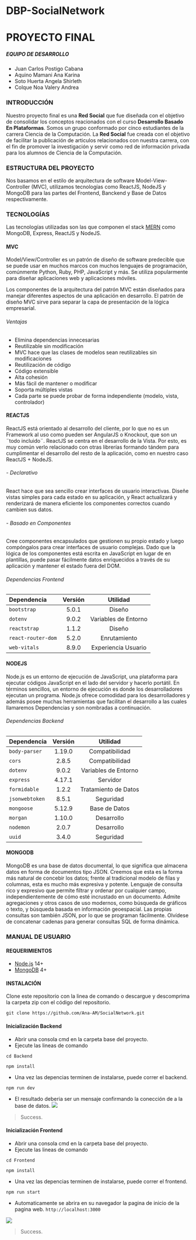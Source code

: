 # DBP-SocialNetwork
# PROYECTO FINAL

##### EQUIPO DE DESARROLLO
- Juan Carlos Postigo Cabana
- Aquino Mamani Ana Karina
- Soto Huerta Angela Shirleth
- Colque Noa Valery Andrea

### INTRODUCCIÓN
Nuestro proyecto final es una **Red Social** que fue diseñada con el objetivo de consolidar los conceptos reacionados con el curso **Desarrollo Basado En Plataformas**.  Somos un grupo conformado por cinco estudiantes de la carrera Ciencia de la Computación.
La **Red Social** fue creada con el objetivo de facilitar la publicación de articulos relacionados con nuestra carrera, con el fin de promover la
investigación y servir como red de información privada para los alumnos de Ciencia de la Computación.

### ESTRUCTURA DEL PROYECTO

Nos basamos en el estilo de arquitectura de software Model-View-Controller (MVC), utilizamos tecnologías como ReactJS, NodeJS y MongoDB para las partes del Frontend, Banckend y Base de Datos  respectivamente.

### TECNOLOGÍAS
Las tecnologías utilizadas son las que componen el stack [MERN](https://openwebinars.net/blog/mern-stack-que-es-y-que-ventajas-ofrece/) como MongoDB, Express, ReactJS y NodeJS. 
#### MVC
Model/View/Controller es un patrón de diseño de software predecible que se puede usar en muchos marcos con muchos lenguajes de programación, comúnmente Python, Ruby, PHP, JavaScript y más. Se utiliza popularmente para diseñar aplicaciones web y aplicaciones móviles.

Los componentes de la arquitectura del patrón MVC están diseñados para manejar diferentes aspectos de una aplicación en desarrollo. El patrón de diseño MVC sirve para separar la capa de presentación de la lógica empresarial.
###### Ventajas
- Elimina dependencias innecesarias
- Reutilizable sin modificación
- MVC hace que las clases de modelos sean reutilizables sin modificaciones
- Reutilización de código
- Código extensible
- Alta cohesión
- Más fácil de mantener o modificar
- Soporta múltiples vistas
- Cada parte se puede probar de forma independiente (modelo, vista, controlador) 

#### REACTJS
ReactJS está orientado al desarrollo del cliente, por lo que no es un Framework al uso como pueden ser AngularJS o Knockout, que son un ¨todo incluido¨.
ReactJS se centra en el desarrollo de la Vista. Por esto, es muy común verlo relacionado con otras librerías formando tándem para cumplimentar el desarrollo del resto de la aplicación, como en nuestro caso ReactJS + NodeJS.
###### - Declarativo
React hace que sea sencillo crear interfaces de usuario interactivas. Diseñe vistas simples para cada estado en su aplicación, y React actualizará y renderizará de manera eficiente los componentes correctos cuando cambien sus datos.
###### - Basado en Componentes
Cree componentes encapsulados que gestionen su propio estado y luego compóngalos para crear interfaces de usuario complejas.
Dado que la lógica de los componentes está escrita en JavaScript en lugar de en plantillas, puede pasar fácilmente datos enriquecidos a través de su aplicación y mantener el estado fuera del DOM. 
###### Dependencias Frontend
| Dependencia  | Versión  | Utilidad |
| :--------------- |:---------------:| :-----:|
|   `bootstrap`    | 5.0.1 | Diseño |
|`dotenv`    |    9.0.2    | Variables de Entorno  |
| `reactstrap` | 1.1.2     |   Diseño  |
| `react-router-dom` |  5.2.0     |  Enrutamiento  |
| `web-vitals`  |  8.9.0    | Experiencia Usuario |

#### NODEJS
Node.js es un entorno de ejecución de JavaScript, una plataforma para ejecutar códigos JavaScript en el lado del servidor y hacerlo portátil. En términos sencillos, un entorno de ejecución es donde los desarrolladores ejecutan un programa. Node.js ofrece comodidad para los desarrolladores y además posee muchas herramientas que facilitan el desarrollo a las cuales llamaremos Dependencias y son nombradas a continuación. 
###### Dependencias Backend
| Dependencia  | Versión  | Utilidad |
| :--------------- |:---------------:| :-----:|
|   `body-parser`    | 1.19.0 | Compatibilidad |
|`cors`    |    2.8.5    |  Compatibilidad  |
| `dotenv` |  9.0.2      |  Variables de Entorno |
| `express` |  4.17.1      |  Servidor  |
| `formidable`  |  1.2.2    |  Tratamiento de Datos  |
| `jsonwebtoken` |    8.5.1    |  Seguridad |
| `mongoose` |   5.12.9     |  Base de Datos  |
| `morgan` |   1.10.0     |  Desarrollo |
| `nodemon` |   2.0.7     |  Desarrollo  |
| `uuid` |    3.4.0    |  Seguridad  |

#### MONGODB
MongoDB es una base de datos documental, lo que significa que almacena datos en forma de documentos tipo JSON. Creemos que esta es la forma más natural de concebir los datos; frente al tradicional modelo de filas y columnas, esta es mucho más expresiva y potente.
Lenguaje de consulta rico y expresivo que permite filtrar y ordenar por cualquier campo, independientemente de cómo esté incrustado en un documento.
Admite agregaciones y otros casos de uso modernos, como búsqueda de gráficos o texto, y búsqueda basada en información geoespacial.
Las propias consultas son también JSON, por lo que se programan fácilmente. Olvídese de concatenar cadenas para generar consultas SQL de forma dinámica.
### MANUAL DE USUARIO
#### REQUERIMIENTOS

- [Node.js](https://nodejs.org/en/) 14+
- [MongoDB](https://www.mongodb.com/) 4+
#### INSTALACIÓN
 Clone este repositorio con la linea de comando o descargue y descomprima la carpeta zip con el código del repositorio.
```shell 
git clone https://github.com/Ana-AM/SocialNetwork.git
```
#### Inicialización Backend
- Abrir una consola cmd en la carpeta base del proyecto.
- Ejecute las lineas de comando
```shell 
cd Backend
```
```shell 
npm install
```
- Una vez las depencias terminen de instalarse, puede correr el backend.
```shell 
npm run dev
```
- El resultado deberia ser un mensaje confirmando la conección de a la base de datos.
![](https://github.com/JPostigo48/DBP-B-Social-Network-EPCC/blob/main/Presentacion/DBok.png?raw=true)
>Success.

#### Inicialización Frontend
- Abrir una consola cmd en la carpeta base del proyecto.
- Ejecute las lineas de comando
```shell 
cd Frontend
```
```shell 
npm install
```
- Una vez las depencias terminen de instalarse, puede correr el frontend.
```shell 
npm run start
```
- Automaticamente se abrira en su navegador la pagina de inicio de la pagina web. `http://localhost:3000`

![](https://github.com/JPostigo48/DBP-B-Social-Network-EPCC/blob/main/Presentacion/home.png?raw=true)
>Success.
